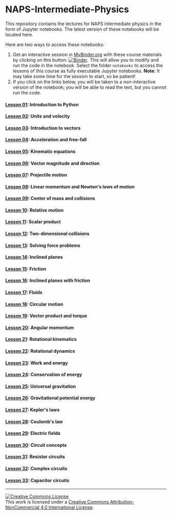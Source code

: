 # NAPS-Intermediate-Physics

This repository contains the lectures for NAPS intermediate physics in the form of Jupyter notebooks. The latest version of these notebooks will be located here.

Here are two ways to access these notebooks:

1.  Get an interactive session in [MyBinder.org](https://mybinder.org/) with these course materials by clicking on this button: [![Binder](https://mybinder.org/badge_logo.svg)](https://mybinder.org/v2/gh/dcartin/NAPS-Intermediate-Physics/master). This will allow you to modify and run the code in the notebook. Select the folder `notebooks` to access the lessons of this course as fully executable Jupyter notebooks. **Note:** It may take some time for the session to start, so be patient!
1. If you click on the links below, you will be taken to a non-interactive version of the notebook; you will be able to read the text, but you cannot run the code.

#### [Lesson 01](https://nbviewer.jupyter.org/github/dcartin/NAPS-Intermediate-Physics/blob/master/notebooks/L01_Introduction_to_Python.ipynb): Introduction to Python
#### [Lesson 02](https://nbviewer.jupyter.org/github/dcartin/NAPS-Intermediate-Physics/blob/master/notebooks/L02_Units_and_velocity.ipynb): Units and velocity
#### [Lesson 03](https://nbviewer.jupyter.org/github/dcartin/NAPS-Intermediate-Physics/blob/master/notebooks/L03_Introduction_to_vectors.ipynb): Introduction to vectors
#### [Lesson 04](https://nbviewer.jupyter.org/github/dcartin/NAPS-Intermediate-Physics/blob/master/notebooks/L04_Acceleration_and_free_fall.ipynb): Acceleration and free-fall
#### [Lesson 05](https://nbviewer.jupyter.org/github/dcartin/NAPS-Intermediate-Physics/blob/master/notebooks/L05_Kinematic_equations.ipynb): Kinematic equations
#### [Lesson 06](https://nbviewer.jupyter.org/github/dcartin/NAPS-Intermediate-Physics/blob/master/notebooks/L06_Vector_magnitude_and_direction.ipynb): Vector magnitude and direction
#### [Lesson 07](https://nbviewer.jupyter.org/github/dcartin/NAPS-Intermediate-Physics/blob/master/notebooks/L07_Projectile_motion.ipynb): Projectile motion
#### [Lesson 08](https://nbviewer.jupyter.org/github/dcartin/NAPS-Intermediate-Physics/blob/master/notebooks/L08_Linear_momentum_and_Newton's_laws_of_motion.ipynb): Linear momentum and Newton's laws of motion
#### [Lesson 09](https://nbviewer.jupyter.org/github/dcartin/NAPS-Intermediate-Physics/blob/master/notebooks/L09_Center_of_mass_and_collisions.ipynb): Center of mass and collisions
#### [Lesson 10](https://nbviewer.jupyter.org/github/dcartin/NAPS-Intermediate-Physics/blob/master/notebooks/L10_Relative_motion.ipynb): Relative motion
#### [Lesson 11](https://nbviewer.jupyter.org/github/dcartin/NAPS-Intermediate-Physics/blob/master/notebooks/L11_Scalar_product.ipynb): Scalar product
#### [Lesson 12](https://nbviewer.jupyter.org/github/dcartin/NAPS-Intermediate-Physics/blob/master/notebooks/L12_2D_collisions.ipynb): Two-dimensional collisions
#### [Lesson 13](https://nbviewer.jupyter.org/github/dcartin/NAPS-Intermediate-Physics/blob/master/notebooks/L13_Solving_force_problems.ipynb): Solving force problems
#### [Lesson 14](https://nbviewer.jupyter.org/github/dcartin/NAPS-Intermediate-Physics/blob/master/notebooks/L14_Inclined_planes.ipynb): Inclined planes
#### [Lesson 15](https://nbviewer.jupyter.org/github/dcartin/NAPS-Intermediate-Physics/blob/master/notebooks/L15_Friction.ipynb): Friction
#### [Lesson 16](https://nbviewer.jupyter.org/github/dcartin/NAPS-Intermediate-Physics/blob/master/notebooks/L16_Inclined_planes_w_friction.ipynb): Inclined planes with friction
#### [Lesson 17](https://nbviewer.jupyter.org/github/dcartin/NAPS-Intermediate-Physics/blob/master/notebooks/L17_Fluids.ipynb): Fluids
#### [Lesson 18](https://nbviewer.jupyter.org/github/dcartin/NAPS-Intermediate-Physics/blob/master/notebooks/L18_Circular_motion.ipynb): Circular motion
#### [Lesson 19](https://nbviewer.jupyter.org/github/dcartin/NAPS-Intermediate-Physics/blob/master/notebooks/L19_Vector_product_and_torque.ipynb): Vector product and torque
#### [Lesson 20](https://nbviewer.jupyter.org/github/dcartin/NAPS-Intermediate-Physics/blob/master/notebooks/L20_Angular_momentum.ipynb): Angular momentum
#### [Lesson 21](https://nbviewer.jupyter.org/github/dcartin/NAPS-Intermediate-Physics/blob/master/notebooks/L21_Rotational_kinematics.ipynb): Rotational kinematics
#### [Lesson 22](https://nbviewer.jupyter.org/github/dcartin/NAPS-Intermediate-Physics/blob/master/notebooks/L22_Rotational_dynamics.ipynb): Rotational dynamics
#### [Lesson 23](https://nbviewer.jupyter.org/github/dcartin/NAPS-Intermediate-Physics/blob/master/notebooks/L23_Work_and_energy.ipynb): Work and energy
#### [Lesson 24](https://nbviewer.jupyter.org/github/dcartin/NAPS-Intermediate-Physics/blob/master/notebooks/L24_Conservation_of_energy.ipynb): Conservation of energy
#### [Lesson 25](https://nbviewer.jupyter.org/github/dcartin/NAPS-Intermediate-Physics/blob/master/notebooks/L25_Universal_gravitation.ipynb): Universal gravitation
#### [Lesson 26](https://nbviewer.jupyter.org/github/dcartin/NAPS-Intermediate-Physics/blob/master/notebooks/L26_Gravitational_potential_energy.ipynb): Gravitational potential energy
#### [Lesson 27](https://nbviewer.jupyter.org/github/dcartin/NAPS-Intermediate-Physics/blob/master/notebooks/L27_Kepler's_laws.ipynb): Kepler's laws
#### [Lesson 28](https://nbviewer.jupyter.org/github/dcartin/NAPS-Intermediate-Physics/blob/master/notebooks/L28_Coulomb's_law.ipynb): Coulomb's law
#### [Lesson 29](https://nbviewer.jupyter.org/github/dcartin/NAPS-Intermediate-Physics/blob/master/notebooks/L29_Electric_fields.ipynb): Electric fields
#### [Lesson 30](https://nbviewer.jupyter.org/github/dcartin/NAPS-Intermediate-Physics/blob/master/notebooks/L30_Circuit_concepts.ipynb): Circuit concepts
#### [Lesson 31](https://nbviewer.jupyter.org/github/dcartin/NAPS-Intermediate-Physics/blob/master/notebooks/L31_Resistor_circuits.ipynb): Resistor circuits
#### [Lesson 32](https://nbviewer.jupyter.org/github/dcartin/NAPS-Intermediate-Physics/blob/master/notebooks/L32_Complex_circuits.ipynb): Complex circuits
#### [Lesson 33](https://nbviewer.jupyter.org/github/dcartin/NAPS-Intermediate-Physics/blob/master/notebooks/L33_Capacitor_circuits.ipynb): Capacitor circuits

---

<a rel="license" href="http://creativecommons.org/licenses/by-nc/4.0/"><img alt="Creative Commons License" style="border-width:0" src="https://i.creativecommons.org/l/by-nc/4.0/88x31.png" /></a><br />This work is licensed under a <a rel="license" href="http://creativecommons.org/licenses/by-nc/4.0/">Creative Commons Attribution-NonCommercial 4.0 International License</a>.

